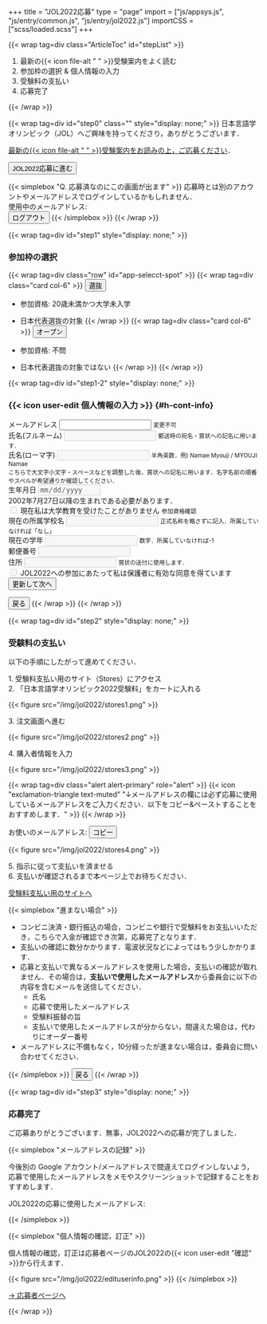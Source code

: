+++
title = "JOL2022応募"
type = "page"
import = ["js/appsys.js", "js/entry/common.js", "js/entry/jol2022.js"]
importCSS = ["scss/loaded.scss"]
+++

{{< wrap tag=div class="ArticleToc" id="stepList" >}}

1. 最新の{{< icon file-alt " " >}}受験案内をよく読む
1. 参加枠の選択 & 個人情報の入力
1. 受験料の支払い
1. 応募完了

{{< /wrap >}}

{{< wrap tag=div id="step0" class="" style="display: none;" >}}
日本言語学オリンピック（JOL）へご興味を持ってくださり，ありがとうございます．

[最新の{{< icon file-alt " " >}}受験案内をお読みの上，ご応募ください](/application/)．

<button onclick="proceed(0, 1)" id="proceed" class="btn btn-template-primary">JOL2022応募に進む</button>

<button id="mainmenu" onclick="transitionToMainmenu()" class="btn btn-primary text-decoration-none" style="display: none;">過去の成績参照</button>

{{< simplebox "Q. 応募済なのにこの画面が出ます" >}}
応募時とは別のアカウントやメールアドレスでログインしているかもしれません．  
使用中のメールアドレス: <span class="user-email"></span>  
<button id="logout" onclick="logout()" class="btn btn-danger">ログアウト</button>
{{< /simplebox >}}
{{< /wrap >}}

{{< wrap tag=div id="step1" style="display: none;" >}}

### 参加枠の選択

{{< wrap tag=div class="row" id="app-selecct-spot" >}}
{{< wrap tag=div class="card col-6" >}}
<button id="select-spot-flag" onclick="updateSpot('flag')" class="btn btn-template-main w-100"><i class="fas fa-flag fa-fw"></i>選抜</button>

- 参加資格: 20歳未満かつ大学未入学
- 日本代表選抜の対象
{{< /wrap >}}
{{< wrap tag=div class="card col-6" >}}
<button id="select-spot-award" onclick="updateSpot('award')" class="btn btn-template-main w-100"><i class="fas fa-circle-notch fa-fw"></i>オープン</button>

- 参加資格: 不問
- 日本代表選抜の対象ではない
{{< /wrap >}}
{{< /wrap >}}

{{< wrap tag=div id="step1-2" style="display: none;" >}}

### {{< icon user-edit 個人情報の入力 >}} {#h-cont-info}

<div id="app-cont-info" class="mb-4">
    <form onsubmit="infoSubmit(); return false;" class="needs-validation">
    <!-- <form onsubmit="proceed(1,2); return false;" class="needs-validation"> -->
        <input disabled id="input-spot" hidden>
        <div class="form-group">
          <label for="input-email">メールアドレス</label>
          <input readonly type="email" class="form-control user-email" id="input-email" aria-describedby="input-emailHelp">
          <small id="input-emailHelp" class="form-text text-muted">変更不可</small>
        </div>
        <div class="form-group was-validated">
          <label for="input-name">氏名(フルネーム)</label>
          <input disabled required class="form-control" id="input-name">
          <small id="input-name-roman-help" class="form-text text-muted">郵送時の宛名・賞状への記名に用います．</small>
        </div>
        <div class="form-group was-validated">
            <label for="input-name-roman">氏名(ローマ字)</label>
            <input disabled required pattern="^[0-9A-Za-z\s]+$" class="form-control" id="input-name-roman" aria-describedby="input-name-roman-help">
            <small id="input-name-roman-help" class="form-text text-muted">半角英数．例) Namae Myouji / MYOUJI Namae<br>こちらで大文字小文字・スペースなどを調整した後，賞状への記名に用います．名字名前の順番やスペルが希望通りか確認してください．</small>
        </div>
        <div id="form-birthdate" class="form-group was-validated">
            <label for="input-birthdate">生年月日</label>
            <input disabled required min="2002-07-27" type="date" class="form-control" id="input-birthdate">
            <div class="invalid-feedback">2002年7月27日以降の生まれである必要があります．</div>
        </div>
        <div class="form-group was-validated spot-award-delete">
            <div class="form-check">
                <input disabled required type="checkbox" class="form-check-input" id="input-pre-university" aria-describedby="input-pre-university-help">
                <label class="form-check-label" for="input-pre-university">現在私は大学教育を受けたことがありません</label>
                <small id="input-pre-university-help" class="form-text text-muted">参加資格確認</small>
            </div>
        </div>
        <div class="form-group was-validated spot-award-delete">
            <label for="input-school-name">現在の所属学校名</label>
            <input disabled required type="text" class="form-control" id="input-school-name" aria-describedby="input-school-name-help">
            <small id="input-school-name-help" class="form-text text-muted">正式名称を略さずに記入．所属していなければ「なし」</small>
        </div>
        <div class="form-group was-validated spot-award-delete">
            <label for="input-grade">現在の学年</label>
            <input disabled required type="number" class="form-control" id="input-grade" aria-describedby="input-grade-help">
            <small id="input-grade-help" class="form-text text-muted">数字．所属していなければ-1</small>
        </div>
        <div class="form-group was-validated">
            <label for="input-zipcode">郵便番号</label>
            <input disabled required pattern="^[0-9]+$" class="form-control" id="input-zipcode" aria-describedby="input-zipcode-help">
            <small id="input-zipcode-help" class="form-text text-muted"></small>
        </div>
        <div class="form-group was-validated">
            <label for="input-address">住所</label>
            <input disabled required class="form-control" id="input-address" aria-describedby="input-address-help">
            <small id="input-address-help" class="form-text text-muted">賞状の送付に使用します．</small>
        </div>
        <div class="form-group was-validated spot-award-delete">
            <div class="form-check">
                <input required disabled type="checkbox" class="form-check-input" id="input-pa" aria-describedby="input-pa-help">
                <label class="form-check-label" for="input-pa">JOL2022への参加にあたって私は保護者に有効な同意を得ています</label>
            </div>
        </div>
        <button id="update-info" type="submit" class="btn btn-template-primary w-100">更新して次へ</button>
      </form>
</div>
<button class="btn btn-template-main" onclick="proceed(1,0)">戻る</button>
{{< /wrap >}}
{{< /wrap >}}

{{< wrap tag=div id="step2" style="display: none;" >}}

### 受験料の支払い

以下の手順にしたがって進めてください．

1\. 受験料支払い用のサイト（Stores）にアクセス  
2\. 「日本言語学オリンピック2022受験料」をカートに入れる

{{< figure src="/img/jol2022/stores1.png" >}}

3\. 注文画面へ進む

{{< figure src="/img/jol2022/stores2.png" >}}

4\. 購入者情報を入力

{{< figure src="/img/jol2022/stores3.png" >}}

{{< wrap tag=div class="alert alert-primary" role="alert" >}}
{{< icon "exclamation-triangle text-muted" "↓メールアドレスの欄には必ず応募に使用しているメールアドレスをご入力ください．以下をコピー&ペーストすることをおすすめします．" >}}
{{< /wrap >}}

お使いのメールアドレス: <span class="unmot"><span class="user-email"></span><button id="copy" class="btn btn-template-primary d-inline-block btn-small ms-3" data-bs-toggle="tooltip" data-bs-placement="right"><i class="fas fa-clipboard fa-fw"></i>コピー</button></span>

{{< figure src="/img/jol2022/stores4.png" >}}

5\. 指示に従って支払いを済ませる  
6\. 支払いが確認されるまで本ページ上でお待ちください．

<a class='btn btn-template-primary text-decoration-none' href="https://iolingjapan.stores.jp/items/5f8bb7180850a00ec7c6a0bd" target="_blank">受験料支払い用のサイトへ</a>

{{< simplebox "進まない場合" >}}

- コンビニ決済・銀行振込の場合，コンビニや銀行で受験料をお支払いいただき，こちらで入金が確認でき次第，応募完了となります．
- 支払いの確認に数分かかります．電波状況などによってはもう少しかかります．
- 応募と支払いで異なるメールアドレスを使用した場合，支払いの確認が取れません．その場合は，**支払いで使用したメールアドレス**から委員会に以下の内容を含むメールを送信してください．
  - 氏名
  - 応募で使用したメールアドレス
  - 受験料振替の旨
  - 支払いで使用したメールアドレスが分からない，間違えた場合は，代わりにオーダー番号
- メールアドレスに不備もなく，10分経ったが進まない場合は，委員会に問い合わせてください．

{{< /simplebox >}}
<button class="btn btn-template-main" onclick="proceed(2,1)">戻る</button>
{{< /wrap >}}

{{< wrap tag=div id="step3" style="display: none;" >}}

### 応募完了

ご応募ありがとうございます．無事，JOL2022への応募が完了しました．

{{< simplebox "メールアドレスの記録" >}}

今後別の Google アカウント/メールアドレスで間違えてログインしないよう，応募で使用したメールアドレスをメモやスクリーンショットで記録することをおすすめします．

JOL2022の応募に使用したメールアドレス: <span class="user-email"></span>

{{< /simplebox >}}

{{< simplebox "個人情報の確認，訂正" >}}

個人情報の確認，訂正は応募者ページのJOL2022の{{< icon user-edit "確認" >}}から行えます．

{{< figure src="/img/jol2022/edituserinfo.png" >}}
{{< /simplebox >}}

<a class="btn btn-template-primary text-decoration-none" role="button" href="/account">→ 応募者ページへ</a>

{{< /wrap >}}

<script src="https://cdn.jsdelivr.net/npm/clipboard@2.0.8/dist/clipboard.min.js"></script>
